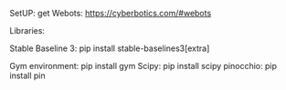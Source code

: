 SetUP: 
get Webots: 
https://cyberbotics.com/#webots

Libraries: 

Stable Baseline 3: pip install stable-baselines3[extra]

Gym environment: pip install gym 
Scipy: pip install scipy
pinocchio: pip install pin 
